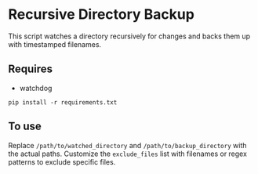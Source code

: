 # Recursive Directory Backup

This script watches a directory recursively for changes and backs them up with timestamped filenames.

## Requires

* watchdog


```
pip install -r requirements.txt
```

## To use

Replace `/path/to/watched_directory` and `/path/to/backup_directory` with the actual paths. Customize the `exclude_files` list with filenames or regex patterns to exclude specific files.
